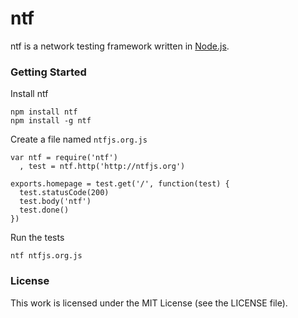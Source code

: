 ntf
===

ntf is a network testing framework written in [Node.js](http://nodejs.org/).

### Getting Started

Install ntf

    npm install ntf
    npm install -g ntf

Create a file named `ntfjs.org.js`

    var ntf = require('ntf')
      , test = ntf.http('http://ntfjs.org')

    exports.homepage = test.get('/', function(test) {
      test.statusCode(200)
      test.body('ntf')
      test.done()
    })

Run the tests

    ntf ntfjs.org.js

### License

This work is licensed under the MIT License (see the LICENSE file).
